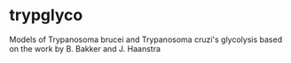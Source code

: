# trypglyco
Models of Trypanosoma brucei and Trypanosoma cruzi's glycolysis based on the work by B. Bakker and J. Haanstra
